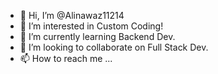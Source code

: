 - 👋 Hi, I’m @Alinawaz11214
- 👀 I’m interested in Custom Coding!
- 🌱 I’m currently learning Backend Dev.
- 💞️ I’m looking to collaborate on Full Stack Dev.
- 📫 How to reach me ...

<!---
Alinawaz11214/Alinawaz11214 is a ✨ special ✨ repository because its `README.md` (this file) appears on your GitHub profile.
You can click the Preview link to take a look at your changes.
--->
